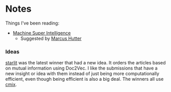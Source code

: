 # Notes

Things I've been reading:
- [Machine Super Intelligence](https://www.vetta.org/documents/Machine_Super_Intelligence.pdf)
  - Suggested by [Marcus Hutter](http://www.hutter1.net/ai/introref.htm)


### Ideas
[starlit](https://github.com/amargaritov/starlit#starlit-algorithm-description) was the latest winner that had
a new idea. It orders the articles based on mutual information using Doc2Vec. 
I like the submissions that have a new insight or idea with them instead of just 
being more computationally efficient, even though being efficient is also a big deal.
The winners all use [cmix](https://www.byronknoll.com/cmix.html).

